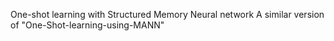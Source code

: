 One-shot learning with Structured Memory Neural network
A similar version of "One-Shot-learning-using-MANN"
